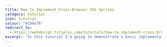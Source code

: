 ```yaml
---
title: How to Implement Cross-Browser SVG Sprites
category: tutorial
icon: tutorial
colour: "#196e76"
redirect_to:
  - https://webdesign.tutsplus.com/tutorials/how-to-implement-cross-browser-svg-sprites--cms-22427
excerpt: "In this tutorial I’m going to demonstrate a basic implementation of some SVG icons, how to provide a fallback, and how to turn them into an SVG sprite."
---
```

